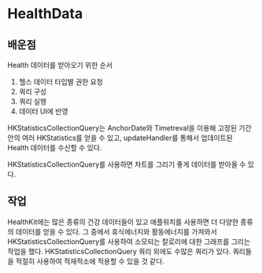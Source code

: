 # HealthData

## 배운점
Health 데이터를 받아오기 위한 순서
1. 헬스 데이터 타입별 권한 요청
2. 쿼리 구성
3. 쿼리 실행
4. 데이터 UI에 반영 


HKStatisticsCollectionQuery는 AnchorDate와 Timetreval을 이용해 고정된 기간 안의 여러 HKStatistics를 얻을 수 있고, updateHandler를 통해서 업데이트된 Health 데이터를 수신할 수 있다.

HKStatisticsCollectionQuery를 사용하면 차트를 그리기 좋게 데이터를 받아올 수 있다.


## 작업
HealthKit에는 많은 종류의 건강 데이터들이 있고 애플워치를 사용하면 더 다양한 종류의 데이터를 얻을 수 있다.
그 중에서 휴식에너지와 활동에너지를 가져와서 HKStatisticsCollectionQuery를 사용하여 소모되는 칼로리에 대한 그래프를 그리는 작업을 했다. 
HKStatisticsCollectionQuery 쿼리 외에도 수많은 쿼리가 있다. 쿼리들을 적절히 사용하여 적재적소에 적용할 수 있을 것 같다.
